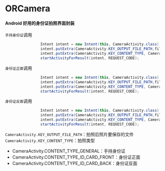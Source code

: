 # ORCamera
#### Android 好用的身份证拍照界面封装
`手持身份证`调用
```java
                Intent intent = new Intent(this, CameraActivity.class);
                intent.putExtra(CameraActivity.KEY_OUTPUT_FILE_PATH,filePath);
                intent.putExtra(CameraActivity.KEY_CONTENT_TYPE, CameraActivity.CONTENT_TYPE_GENERAL);
                startActivityForResult(intent, REQUEST_CODE);
```
`身份证正面`调用
```java
                Intent intent = new Intent(this, CameraActivity.class);
                intent.putExtra(CameraActivity.KEY_OUTPUT_FILE_PATH,filePath);
                intent.putExtra(CameraActivity.KEY_CONTENT_TYPE, CameraActivity.CONTENT_TYPE_ID_CARD_FRONT);
                startActivityForResult(intent, REQUEST_CODE);
```
`身份证反面`调用
```java
                Intent intent = new Intent(this, CameraActivity.class);
                intent.putExtra(CameraActivity.KEY_OUTPUT_FILE_PATH,filePath);
                intent.putExtra(CameraActivity.KEY_CONTENT_TYPE, CameraActivity.CONTENT_TYPE_ID_CARD_BACK);
                startActivityForResult(intent, REQUEST_CODE);
```
`CameraActivity.KEY_OUTPUT_FILE_PATH`：拍照后照片要保存的文件
`CameraActivity.KEY_CONTENT_TYPE`：拍照类型
+ CameraActivity.CONTENT_TYPE_GENERAL：手持身份证
+ CameraActivity.CONTENT_TYPE_ID_CARD_FRONT：身份证正面
+ CameraActivity.CONTENT_TYPE_ID_CARD_BACK：身份证反面

